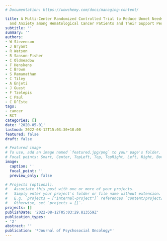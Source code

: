 ```yaml
---
# Documentation: https://wowchemy.com/docs/managing-content/

title: A Multi-Center Randomized Controlled Trial to Reduce Unmet Needs, Depression,
  and Anxiety among Hematological Cancer Patients and Their Support Persons
subtitle: ''
summary: ''
authors:
- W Stevenson
- J Bryant
- R Watson
- R Sanson-Fisher
- C Oldmeadow
- F Henskens
- C Brown
- S Ramanathan
- C Tiley
- A Enjeti
- J Guest
- F Tzelepis
- C Paul
- C D’Este
tags:
- cancer
- RCT
categories: []
date: '2020-05-01'
lastmod: 2022-08-12T15:03:30+10:00
featured: false
draft: false

# Featured image
# To use, add an image named `featured.jpg/png` to your page's folder.
# Focal points: Smart, Center, TopLeft, Top, TopRight, Left, Right, BottomLeft, Bottom, BottomRight.
image:
  caption: ''
  focal_point: ''
  preview_only: false

# Projects (optional).
#   Associate this post with one or more of your projects.
#   Simply enter your project's folder or file name without extension.
#   E.g. `projects = ["internal-project"]` references `content/project/deep-learning/index.md`.
#   Otherwise, set `projects = []`.
projects: []
publishDate: '2022-08-12T05:03:29.813559Z'
publication_types:
- '2'
abstract: ''
publication: '*Journal of Psychosocial Oncology*'
---
```

